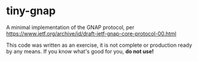 # tiny-gnap

A minimal implementation of the GNAP protocol, per https://www.ietf.org/archive/id/draft-ietf-gnap-core-protocol-00.html

This code was written as an exercise, it is not complete or production ready by any means. If you know what's good for you, **do not use!**
